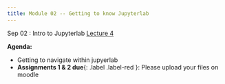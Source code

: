 ```yaml
---
title: Module 02 -- Getting to know Jupyterlab
---
```


Sep 02
: Intro to Jupyterlab [Lecture 4](../assets/files/MEA_217-Lecture4)

**Agenda:** 

- Getting to navigate within jupyerlab
- **Assignments 1 & 2 due**{: .label .label-red }: Please upload your files on moodle

